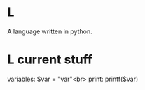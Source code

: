 # L
A language written in python.
# L current stuff
variables: $var = "var"<br>
print: printf($var)
